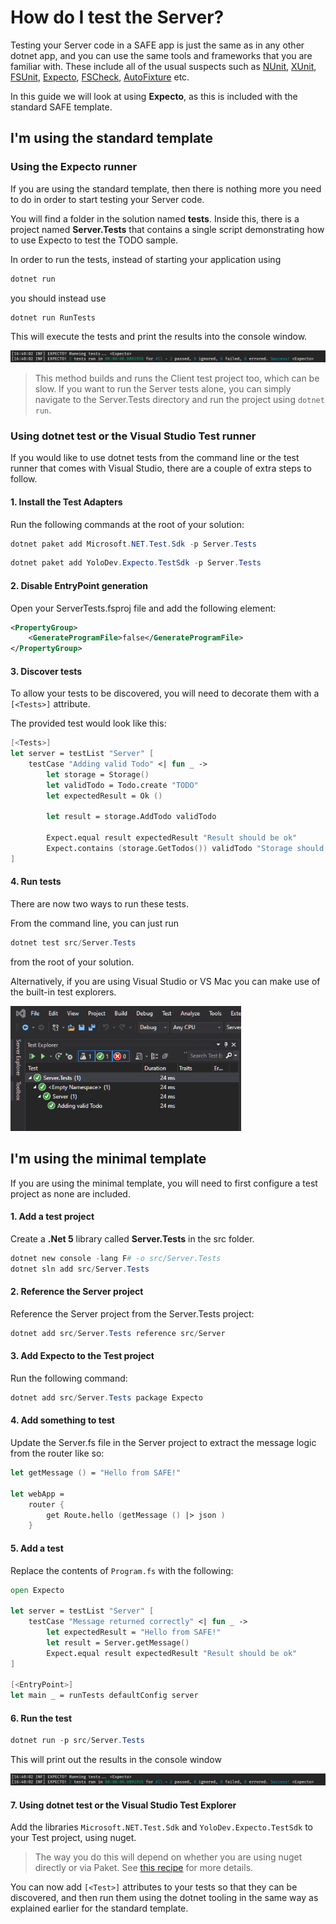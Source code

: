 # How do I test the Server?

Testing your Server code in a SAFE app is just the same as in any other dotnet app, and you can use the same tools and frameworks that you are familiar with. These include all of the usual suspects such as [NUnit](https://nunit.org/), [XUnit](https://xunit.net/), [FSUnit](https://fsprojects.github.io/FsUnit/), [Expecto](https://github.com/haf/expecto), [FSCheck](https://fscheck.github.io/FsCheck/), [AutoFixture](https://github.com/AutoFixture/AutoFixture) etc.

In this guide we will look at using **Expecto**, as this is included with the standard SAFE template.

## **I'm using the standard template**

### Using the Expecto runner

If you are using the standard template, then there is nothing more you need to do in order to start testing your Server code.

You will find a folder in the solution named **tests**. Inside this, there is a project named **Server.Tests** that contains a single script demonstrating how to use Expecto to test the TODO sample.

In order to run the tests, instead of starting your application using
```powershell
dotnet run
```

you should instead use
```powershell
dotnet run RunTests
```
This will execute the tests and print the results into the console window.

<img src="../../../img/expecto-results.png"/>

> This method builds and runs the Client test project too, which can be slow. If you want to run the Server tests alone, you can simply navigate to the Server.Tests directory and run the project using `dotnet run`.

### Using dotnet test or the Visual Studio Test runner 

If you would like to use dotnet tests from the command line or the test runner that comes with Visual Studio, there are a couple of extra steps to follow.

#### 1. Install the Test Adapters

Run the following commands at the root of your solution:
```powershell
dotnet paket add Microsoft.NET.Test.Sdk -p Server.Tests
```
```powershell
dotnet paket add YoloDev.Expecto.TestSdk -p Server.Tests
```

#### 2. Disable EntryPoint generation

Open your ServerTests.fsproj file and add the following element:

```xml
<PropertyGroup>
    <GenerateProgramFile>false</GenerateProgramFile>
</PropertyGroup>
```

#### 3. Discover tests

To allow your tests to be discovered, you will need to decorate them with a `[<Tests>]` attribute.

The provided test would look like this:
```fsharp
[<Tests>]
let server = testList "Server" [
    testCase "Adding valid Todo" <| fun _ ->
        let storage = Storage()
        let validTodo = Todo.create "TODO"
        let expectedResult = Ok ()

        let result = storage.AddTodo validTodo

        Expect.equal result expectedResult "Result should be ok"
        Expect.contains (storage.GetTodos()) validTodo "Storage should contain new todo"
]
```

#### 4. Run tests

There are now two ways to run these tests.

From the command line, you can just run
```powershell
dotnet test src/Server.Tests
```
from the root of your solution.

Alternatively, if you are using Visual Studio or VS Mac you can make use of the built-in test explorers.

<img src="../../../img/test-runner.png" style="height: 200px;"/>

## **I'm using the minimal template**

If you are using the minimal template, you will need to first configure a test project as none are included.

#### 1. Add a test project

Create a **.Net 5** library called **Server.Tests** in the src folder.

```powershell
dotnet new console -lang F# -o src/Server.Tests
dotnet sln add src/Server.Tests
```

#### 2. Reference the Server project

Reference the Server project from the Server.Tests project:

```powershell
dotnet add src/Server.Tests reference src/Server
```

#### 3. Add Expecto to the Test project

Run the following command:

```powershell
dotnet add src/Server.Tests package Expecto
```

#### 4. Add something to test

Update the Server.fs file in the Server project to extract the message logic from the router like so:
```fsharp
let getMessage () = "Hello from SAFE!"

let webApp =
    router {
        get Route.hello (getMessage () |> json )
    }
```

#### 5. Add a test

Replace the contents of `Program.fs` with the following:

``` fsharp
open Expecto

let server = testList "Server" [
    testCase "Message returned correctly" <| fun _ ->
        let expectedResult = "Hello from SAFE!"        
        let result = Server.getMessage()
        Expect.equal result expectedResult "Result should be ok"
]

[<EntryPoint>]
let main _ = runTests defaultConfig server
```

#### 6. Run the test

```powershell
dotnet run -p src/Server.Tests
```

This will print out the results in the console window

<img src="../../../img/expecto-results.png"/>

#### 7. Using dotnet test or the Visual Studio Test Explorer

Add the libraries `Microsoft.NET.Test.Sdk` and `YoloDev.Expecto.TestSdk` to your Test project, using nuget.


> The way you do this will depend on whether you are using nuget directly or via Paket. See [this recipe](../package-management/add-nuget-package-to-server.md) for more details.

You can now add `[<Test>]` attributes to your tests so that they can be discovered, and then run them using the dotnet tooling in the same way as explained earlier for the standard template.
